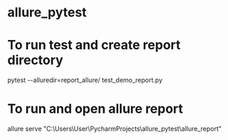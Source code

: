 # allure_pytest

# To run test and create report directory
pytest --alluredir=report_allure/ test_demo_report.py

# To run and open allure report
allure serve "C:\Users\User\PycharmProjects\allure_pytest\allure_report"
